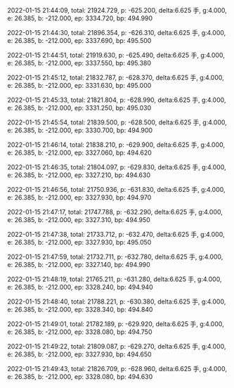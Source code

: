 2022-01-15 21:44:09, total: 21924.729, p: -625.200, delta:6.625 手, g:4.000, e: 26.385, b: -212.000, ep: 3334.720, bp: 494.990

2022-01-15 21:44:30, total: 21896.354, p: -626.310, delta:6.625 手, g:4.000, e: 26.385, b: -212.000, ep: 3337.690, bp: 495.500

2022-01-15 21:44:51, total: 21919.630, p: -625.490, delta:6.625 手, g:4.000, e: 26.385, b: -212.000, ep: 3337.550, bp: 495.380

2022-01-15 21:45:12, total: 21832.787, p: -628.370, delta:6.625 手, g:4.000, e: 26.385, b: -212.000, ep: 3331.630, bp: 495.000

2022-01-15 21:45:33, total: 21821.804, p: -628.990, delta:6.625 手, g:4.000, e: 26.385, b: -212.000, ep: 3331.250, bp: 495.030

2022-01-15 21:45:54, total: 21839.500, p: -628.500, delta:6.625 手, g:4.000, e: 26.385, b: -212.000, ep: 3330.700, bp: 494.900

2022-01-15 21:46:14, total: 21838.210, p: -629.900, delta:6.625 手, g:4.000, e: 26.385, b: -212.000, ep: 3327.060, bp: 494.620

2022-01-15 21:46:35, total: 21804.097, p: -629.830, delta:6.625 手, g:4.000, e: 26.385, b: -212.000, ep: 3327.210, bp: 494.630

2022-01-15 21:46:56, total: 21750.936, p: -631.830, delta:6.625 手, g:4.000, e: 26.385, b: -212.000, ep: 3327.930, bp: 494.970

2022-01-15 21:47:17, total: 21747.788, p: -632.290, delta:6.625 手, g:4.000, e: 26.385, b: -212.000, ep: 3327.310, bp: 494.950

2022-01-15 21:47:38, total: 21733.712, p: -632.470, delta:6.625 手, g:4.000, e: 26.385, b: -212.000, ep: 3327.930, bp: 495.050

2022-01-15 21:47:59, total: 21732.711, p: -632.780, delta:6.625 手, g:4.000, e: 26.385, b: -212.000, ep: 3327.140, bp: 494.990

2022-01-15 21:48:19, total: 21765.211, p: -631.280, delta:6.625 手, g:4.000, e: 26.385, b: -212.000, ep: 3328.240, bp: 494.940

2022-01-15 21:48:40, total: 21788.221, p: -630.380, delta:6.625 手, g:4.000, e: 26.385, b: -212.000, ep: 3328.340, bp: 494.840

2022-01-15 21:49:01, total: 21782.189, p: -629.920, delta:6.625 手, g:4.000, e: 26.385, b: -212.000, ep: 3328.080, bp: 494.750

2022-01-15 21:49:22, total: 21809.087, p: -629.270, delta:6.625 手, g:4.000, e: 26.385, b: -212.000, ep: 3327.930, bp: 494.650

2022-01-15 21:49:43, total: 21826.709, p: -628.960, delta:6.625 手, g:4.000, e: 26.385, b: -212.000, ep: 3328.080, bp: 494.630